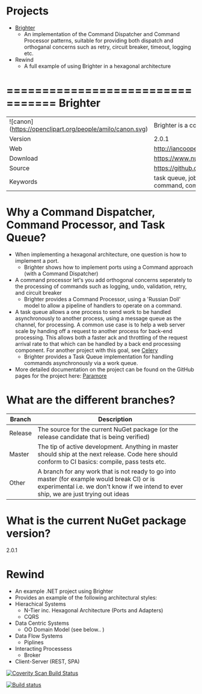 Projects 
===
* [Brighter](http://iancooper.github.io/Paramore/Brighter.html)
  	- An implementation of the Command Dispatcher and Command Processor patterns, suitable for providing both dispatch and orthoganal concerns such as retry, circuit breaker, timeout, logging etc. 
* Rewind
	- A full example of using Brighter in a hexagonal architecture 	
  
=================================
 Brighter
=================================

|               |               |
| ------------- | ------------- |
|![canon] (https://openclipart.org/people/amilo/canon.svg)|Brighter is a command dispatcher, processor, and task queue|
| Version  | 2.0.1  |
| Web  |http://iancooper.github.io/Paramore/  |
| Download  |https://www.nuget.org/packages/Paramore.Brighter.CommandProcessor/ |
| Source  |https://github.com/iancooper/Paramore |
| Keywords  |task queue, job queue, asynchronous, async, rabbitmq, amqp, c#, command, command dispatcher, command  processor, queue, distributed |

Why a Command Dispatcher, Command Processor, and Task Queue?
========
* When implementing a hexagonal architecture, one question is how to implement a port.
	- Brighter shows how to implement ports using a Command approach (with a Command Dispatcher)
* A command processor let's you add orthogonal concerns seperately to the processing of commands such as logging, undo, validation, retry, and circuit breaker
 	- Brighter provides a Command Processor, using a 'Russian Doll' model to allow a pipeline of handlers to operate on a command.
* A task queue allows a one process to send work to be handled asynchronously to another process, using a message queue as the channel, for processing. A common use case is to help a web server scale by handing off a request to another process for back-end processing. This allows both a faster ack and throttling of the request arrival rate to that which can be handled by a back end processing component. For another project with this goal, see [Celery](https://github.com/celery/celery)
 	- Brighter provides a Task Queue implementation for handling commands asynchronously via a work queue. 
* More detailed documentation on the project can be found on the GitHub pages for the project here: [Paramore](http://iancooper.github.io/Paramore/)


What are the different branches?
====
| Branch        | Description   |
| ------------- | ------------- |
| Release | The source for the current NuGet package (or the release candidate that is being verified)|
| Master | The tip of active development. Anything in master should ship at the next release. Code here should conform to CI basics: compile, pass tests etc.  |
| Other  | A branch for any work that is not ready to go into master (for example would break CI) or is experimental i.e. we don't know if we intend to ever ship, we are just trying out ideas  |

What is the current NuGet package version?
====
2.0.1

Rewind 
===  
* An example .NET project using Brighter
* Provides an example of the following architectural styles:
 * Hierachical Systems  
   * N-Tier inc. Hexagonal Architecture (Ports and Adapters) 
   * CQRS
 * Data Centric Systems  
   * OO Domain Model (see below..  )
 * Data Flow Systems  
   * Piplines
 * Interacting Processess  
   * Broker
 * Client-Server (REST, SPA)  


<a href="https://scan.coverity.com/projects/2900">
  <img alt="Coverity Scan Build Status"
       src="https://scan.coverity.com/projects/2900/badge.svg"/>
</a>

[![Build status](https://ci.appveyor.com/api/projects/status/kuigla5ifar07r1v?svg=true)](https://ci.appveyor.com/project/IanCooper/paramore)



